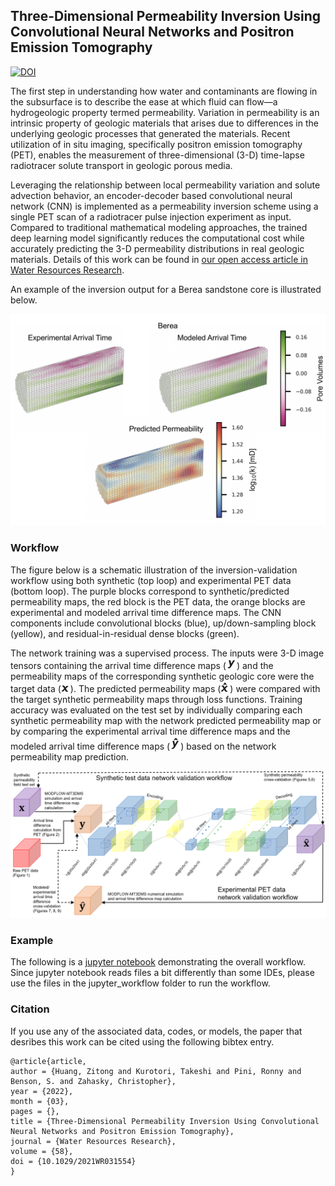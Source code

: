 ## Three-Dimensional Permeability Inversion Using Convolutional Neural Networks and Positron Emission Tomography
[![DOI](https://zenodo.org/badge/265937462.svg)](https://zenodo.org/badge/latestdoi/265937462)

The first step in understanding how water and contaminants are flowing in the subsurface is to describe the ease at which fluid can flow—a hydrogeologic property termed permeability. Variation in permeability is an intrinsic property of geologic materials that arises due to differences in the underlying geologic processes that generated the materials. Recent utilization of in situ imaging, specifically positron emission tomography (PET), enables the measurement of three-dimensional (3-D) time-lapse radiotracer solute transport in geologic porous media. 

Leveraging the relationship between local permeability variation and solute advection behavior, an encoder-decoder based convolutional neural network (CNN) is implemented as a permeability inversion scheme using a single PET scan of a radiotracer pulse injection experiment as input. Compared to traditional mathematical modeling approaches, the trained deep learning model significantly reduces the computational cost while accurately predicting the 3-D permeability distributions in real geologic materials. Details of this work can be found in <a href="https://doi.org/10.1029/2021WR031554">our open access article in Water Resources Research</a>.

An example of the inversion output for a Berea sandstone core is illustrated below.
<p align="center">
<img src="./CNN_final_version/Figures/f9_Ber.jpg" width="800px"></img>
</p>

### Workflow
The figure below is a schematic illustration of the inversion-validation workflow using both synthetic (top loop) and experimental PET data (bottom loop). The purple blocks correspond to synthetic/predicted permeability maps, the red block is the PET data, the orange blocks are experimental and modeled arrival time difference maps. The CNN components include convolutional blocks (blue), up/down-sampling block (yellow), and residual-in-residual dense blocks (green).


The network training was a supervised process. The inputs were 3-D image tensors containing the arrival time difference maps (<img src="./CNN_final_version/Figures/y.gif"></img>) and the permeability maps of the corresponding synthetic geologic core were the target data (<img src="./CNN_final_version/Figures/x.gif"></img>). The predicted permeability maps (<img src="./CNN_final_version/Figures/x_hat.gif"></img>) were compared with the target synthetic permeability maps through loss functions. Training accuracy was evaluated on the test set by individually comparing each synthetic permeability map with the network predicted permeability map or by comparing the experimental arrival time difference maps and the modeled arrival time difference maps (<img src="./CNN_final_version/Figures/yhat.gif"></img>) based on the network permeability map prediction.
<p align="center">
<img src="./CNN_final_version/Figures/workflow_figv2.jpg" width="800px"></img>
</p>

### Example
The following is a <a href="https://github.com/zahasky/Neural_network_inversion/blob/master/CNN_final_version/jupyter_workflow/LoopValidation.ipynb">jupyter notebook</a> demonstrating the overall workflow. Since jupyter notebook reads files a bit differently than some IDEs, please use the files in the jupyter_workflow folder to run the workflow. 

### Citation
If you use any of the associated data, codes, or models, the paper that desribes this work can be cited using the following bibtex entry.
```
@article{article,
author = {Huang, Zitong and Kurotori, Takeshi and Pini, Ronny and Benson, S. and Zahasky, Christopher},
year = {2022},
month = {03},
pages = {},
title = {Three‐Dimensional Permeability Inversion Using Convolutional Neural Networks and Positron Emission Tomography},
journal = {Water Resources Research},
volume = {58},
doi = {10.1029/2021WR031554}
}
```
